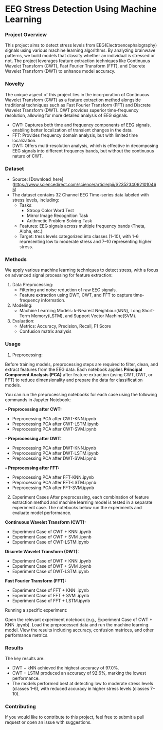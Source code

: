 # EEG Stress Detection Using Machine Learning 

### Project Overview 

This project aims to detect stress levels from EEG(Electroencephalography) signals using various machine learning algorithms. By analyzing brainwave patterns, we build models that classify whether an individual is stressed or not. The project leverages feature extraction techniques like Continuous Wavelet Transform (CWT), Fast Fourier Transform (FFT), and Discrete Wavelet Transform (DWT) to enhance model accuracy.

### Novelty 

The unique aspect of this project lies in the incorporation of Continuous Wavelet Transform (CWT) as a feature extraction method alongside traditional techniques such as Fast Fourier Transform (FFT) and Discrete Wavelet Transform (DWT). CWT provides superior time-frequency resolution, allowing for more detailed analysis of EEG signals.

- CWT: Captures both time and frequency components of EEG signals, enabling better localization of transient changes in the data.
- FFT: Provides frequency domain analysis, but with limited time localization.
- DWT: Offers multi-resolution analysis, which is effective in decomposing EEG signals into different frequency bands, but without the continuous nature of CWT.

### Dataset 
- Source: [Download_here] (https://www.sciencedirect.com/science/article/pii/S2352340921010465)
- The dataset contains 32 Channel EEG Time-series data labeled with stress levels, including:
    - Tasks:
      - Stroop Color Word Test
      - Mirror Image Recognition Task
      - Arithmetic Problem Solving Task
    - Features: EEG signals across multiple frequency bands (Theta, Alpha, etc.)
    - Target: tress levels categorized into classes (1–10), with 1–6 representing low to moderate stress and 7–10 representing higher stress.
### Methods 
We apply various machine learning techniques to detect stress, with a focus on advanced signal processing for feature extraction:
  1. Data Preprocessing:
     - Filtering and noise reduction of raw EEG signals.
     - Feature extraction using DWT, CWT, and FFT to capture time-frequency information.
  2. Modeling:
     - Machine Learning Models: k-Nearest Neighbour(kNN), Long Short-Term Memory(LSTM), and Support Vector Machine(SVM).
  3. Evaluation:
     - Metrics: Accuracy, Precision, Recall, F1 Score
     - Confusion matrix analysis
    
### Usage 
1. Preprocessing:
   
Before training models, preprocessing steps are required to filter, clean, and extract features from the EEG data. Each notebook applies **Principal Component Analysis (PCA)** after feature extraction (using CWT, DWT, or FFT) to reduce dimensionality and prepare the data for classification models.

You can run the preprocessing notebooks for each case using the following commands in Jupyter Notebook:

 **- Preprocessing after CWT:**
   - Preprocessing PCA after CWT-KNN.ipynb
   - Preprocessing PCA after CWT-LSTM.ipynb
   - Preprocessing PCA after CWT-SVM.ipynb
   
 **- Preprocessing after DWT:**
   - Preprocessing PCA after DWT-KNN.ipynb
   - Preprocessing PCA after DWT-LSTM.ipynb
   - Preprocessing PCA after DWT-SVM.ipynb

 **- Preprocessing after FFT:**
   - Preprocessing PCA after FFT-KNN.ipynb
   - Preprocessing PCA after FFT-LSTM.ipynb
   - Preprocessing PCA after FFT-SVM.ipynb
   
2. Experiment Cases
After preprocessing, each combination of feature extraction method and machine learning model is tested in a separate experiment case. The notebooks below run the experiments and evaluate model performance.

 **Continuous Wavelet Transform (CWT):**
   - Experiment Case of CWT + KNN .ipynb
   - Experiment Case of CWT + SVM .ipynb
   - Experiment Case of CWT-LSTM.ipynb

 **Discrete Wavelet Transform (DWT):**
   - Experiment Case of DWT + KNN .ipynb
   - Experiment Case of DWT + SVM .ipynb
   - Experiment Case of DWT-LSTM.ipynb

 **Fast Fourier Transform (FFT):**
  - Experiment Case of FFT + KNN .ipynb
  - Experiment Case of FFT + SVM .ipynb
  - Experiment Case of FFT + LSTM.ipynb

Running a specific experiment:

Open the relevant experiment notebook (e.g., Experiment Case of CWT + KNN .ipynb).
Load the preprocessed data and run the machine learning model.
View the results including accuracy, confusion matrices, and other performance metrics.

### Results
The key results are:
- DWT + kNN achieved the highest accuracy of 97.0%.
- CWT + LSTM produced an accuracy of 92.6%, marking the lowest performance.
- The models performed best at detecting low to moderate stress levels (classes 1–6), with reduced accuracy in higher stress levels (classes 7–10).

### Contributing
If you would like to contribute to this project, feel free to submit a pull request or open an issue with suggestions.
